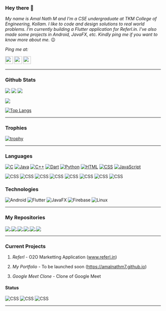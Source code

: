### Hey there 👋

_My name is Amal Nath M and I'm a CSE undergraduate at TKM College of Engineering, Kollam. I like to code and design solutions to real world problems. I'm currently building a Flutter application for Referl.in. I've also made some projects in Android, JavaFX, etc. Kindly ping me if you want to know more about me._ 😉

_Ping me at:_

<a href="https://www.linkedin.com/in/amal-nath-m-1ba12a192/"><img src = "https://avatars3.githubusercontent.com/u/357098?s=200&v=4" width=25px height=25px></a>
<a href="https://twitter.com/amalnathm7"><img src = "https://avatars3.githubusercontent.com/u/50278?s=200&v=4" width=25px height=25px></a>
<a href="https://www.instagram.com/_a_m_a_l_n_a_t_h_/"><img src = "https://cdn.icon-icons.com/icons2/1826/PNG/512/4202090instagramlogosocialsocialmedia-115598_115703.png" width=25px height=25px></a>
___

### Github Stats

![](https://komarev.com/ghpvc/?username=amalnathm7&color=010040&style=flat-square)
![](https://img.shields.io/github/followers/amalnathm7?style=flat-square)
![](https://img.shields.io/github/stars/amalnathm7?style=flat-square)

<img align="center" src="https://github-readme-stats.vercel.app/api?username=amalnathm7&show_icons=true&theme=radical" />

[![Top Langs](https://github-readme-stats.vercel.app/api/top-langs/?username=amalnathm7&layout=compact&theme=radical&cache_seconds=86400)](https://github.com/amalnathm7)

___

### Trophies

[![trophy](https://github-profile-trophy.vercel.app/?username=amalnathm7&theme=radical)](https://github.com/ryo-ma/github-profile-trophy)

___

### Languages

[![C](https://img.shields.io/badge/-C-fff?&logo=C&logoColor=276dc2)](https://github.com/amalnathm7?tab=repositories&q=&type=&language=C)
[![Java](https://img.shields.io/badge/-Java-fff?&logo=Java&logoColor=f89820)](https://github.com/amalnathm7?tab=repositories&q=&type=&language=Java)
[![C++](https://img.shields.io/badge/-C++-fff?&logo=C&logoColor=4169E1)](https://github.com/amalnathm7?tab=repositories&q=&type=&language=C++)
[![Dart](https://img.shields.io/badge/-Dart-fff?&logo=Dart&logoColor=4597ce)](https://github.com/amalnathm7?tab=repositories&q=&type=&language=Dart)
[![Python](https://img.shields.io/badge/-Python-fff?&logo=python&logoColor=306998)](https://github.com/amalnathm7?tab=repositories&q=&type=&language=Python)
[![HTML](https://img.shields.io/badge/-HTML-fff?&logo=html5&logoColor=e34c26)](https://github.com/amalnathm7?tab=repositories&q=&type=&language=HTML)
[![CSS](https://img.shields.io/badge/-CSS-fff?&logo=css3&logoColor=264de4)](https://github.com/amalnathm7?tab=repositories&q=&type=&language=CSS)
[![JavaScript](https://img.shields.io/badge/-JavaScript-fff?&logo=javascript&logoColor=f0db4f)](https://github.com/amalnathm7?tab=repositories&q=&type=&language=JavaScript)

![CSS](https://img.shields.io/badge/C-EXPERT-orange)
![CSS](https://img.shields.io/badge/JAVA-EXPERT-orange)
![CSS](https://img.shields.io/badge/C++-INTERMEDIATE-blue)
![CSS](https://img.shields.io/badge/DART-INTERMEDIATE-blue)
![CSS](https://img.shields.io/badge/PYTHON-BEGINNER-green)
![CSS](https://img.shields.io/badge/HTML-BEGINNER-green)
![CSS](https://img.shields.io/badge/CSS-BEGINNER-green)
![CSS](https://img.shields.io/badge/JAVASCRIPT-BEGINNER-green)

### Technologies

![Android](https://img.shields.io/badge/-Android-fff?&logo=Android&logoColor=000)
![Flutter](https://img.shields.io/badge/-Flutter-fff?&logo=flutter&logoColor=000)
![JavaFX](https://img.shields.io/badge/-JavaFX-fff?&logo=Java&logoColor=000)
![Firebase](https://img.shields.io/badge/-Firebase-fff?&logo=Firebase&logoColor=000)
![Linux](https://img.shields.io/badge/-Linux-fff?&logo=Linux&logoColor=000)
___

### My Repositories

<a href="https://github.com/amalnathm7/Memoir">
  <img align="center" src="https://github-readme-stats.vercel.app/api/pin/?username=amalnathm7&&theme=radical&repo=google-meet-clone" />
</a>
<a href="https://github.com/amalnathm7/Memoir">
  <img align="center" src="https://github-readme-stats.vercel.app/api/pin/?username=amalnathm7&&theme=radical&repo=memoir" />
</a>
<a href="https://github.com/amalnathm7/Bmi_calculator">
  <img align="center" src="https://github-readme-stats.vercel.app/api/pin/?username=amalnathm7&&theme=radical&repo=bmi_calculator" />
</a>
<a href="https://github.com/amalnathm7/Calculator">
  <img align="center" src="https://github-readme-stats.vercel.app/api/pin/?username=amalnathm7&&theme=radical&repo=calculator" />
</a>
<a href="https://github.com/amalnathm7/Bingo">
  <img align="center" src="https://github-readme-stats.vercel.app/api/pin/?username=amalnathm7&&theme=radical&repo=bingo" />
</a>
<a href="https://github.com/amalnathm7/amalnathm7.github.io">
  <img align="center" src="https://github-readme-stats.vercel.app/api/pin/?username=amalnathm7&&theme=radical&repo=amalnathm7.github.io" />
</a>

___

### Current Projects

1. _Referl_ - O2O Marketting Application (www.referl.in)

2. _My Portfolio_ - To be launched soon (https://amalnathm7.github.io)

3. _Google Meet Clone_ - Clone of Google Meet

#### Status

![CSS](https://img.shields.io/badge/Referl-88.5-green)
![CSS](https://img.shields.io/badge/Portfolio-98-green)
![CSS](https://img.shields.io/badge/Gmeet-24-orange)
___
